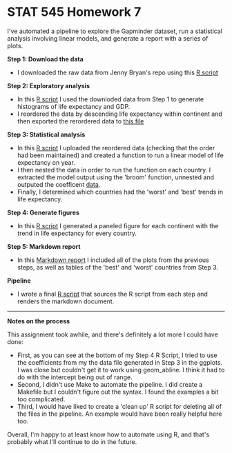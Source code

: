 # STAT 545 Homework 7

I've automated a pipeline to explore the Gapminder dataset, run a statistical analysis involving linear models, and generate a report with a series of plots. 

**Step 1: Download the data**
- I downloaded the raw data from Jenny Bryan's repo using this [R script](https://github.com/KateJohnson/STAT545-hw-Johnson-Kate/blob/master/hw07-Automating_Pipelines/Download_data.R)

**Step 2: Exploratory analysis**
- In this [R script](https://github.com/KateJohnson/STAT545-hw-Johnson-Kate/blob/master/hw07-Automating_Pipelines/Exploratory_analyses.R) I used the downloded data from Step 1 to generate histograms of life expectancy and GDP. 
- I reordered the data by descending life expectancy within continent and then exported the rerordered data to [this file](https://github.com/KateJohnson/STAT545-hw-Johnson-Kate/blob/master/hw07-Automating_Pipelines/gapminder.reordered.tsv)

**Step 3: Statistical analysis**
- In this [R script](https://github.com/KateJohnson/STAT545-hw-Johnson-Kate/blob/master/hw07-Automating_Pipelines/Statistical_analyses.R) I uploaded the reordered data (checking that the order had been maintained) and created a function to run a linear model of life expectancy on year. 
- I then nested the data in order to run the function on each country. I extracted the model output using the 'broom' function, unnested and outputed the coefficent [data](https://github.com/KateJohnson/STAT545-hw-Johnson-Kate/blob/master/hw07-Automating_Pipelines/gap.lifeExp.fits.tsv).
- Finally, I determined which countries had the 'worst' and 'best' trends in life expectancy.

**Step 4: Generate figures**
- In this [R script](https://github.com/KateJohnson/STAT545-hw-Johnson-Kate/blob/master/hw07-Automating_Pipelines/Generate_figures.R) I generated a paneled figure for each continent with the trend in life expectancy for every country.

**Step 5: Markdown report**
- In this [Markdown report](https://github.com/KateJohnson/STAT545-hw-Johnson-Kate/blob/master/hw07-Automating_Pipelines/Gapminder_report.md) I included all of the plots from the previous steps, as well as tables of the 'best' and 'worst' countries from Step 3. 

**Pipeline**
- I wrote a final [R script](https://github.com/KateJohnson/STAT545-hw-Johnson-Kate/blob/master/hw07-Automating_Pipelines/Pipeline.R) that sources the R script from each step and renders the markdown document.


------
**Notes on the process**

This assignment took awhile, and there's definitely a lot more I could have done: 
- First, as you can see at the bottom of my Step 4 R Script, I tried to use the coefficients from my the data file generated in Step 3 in the ggplots. I was close but couldn't get it to work using geom_abline. I think it had to do with the intercept being out of range. 
- Second, I didn't use Make to automate the pipeline. I did create a Makefile but I couldn't figure out the syntax. I found the examples a bit too complicated.
- Third, I would have liked to create a 'clean up' R script for deleting all of the files in the pipeline. An example would have been really helpful here too. 

Overall, I'm happy to at least know how to automate using R, and that's probably what I'll continue to do in the future. 

